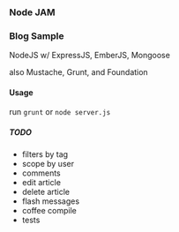 ### Node JAM
### Blog Sample

NodeJS w/ ExpressJS, EmberJS, Mongoose

also Mustache, Grunt, and Foundation


#### Usage

run `grunt` or `node server.js`

##### TODO

- filters by tag
- scope by user
- comments
- edit article
- delete article
- flash messages
- coffee compile
- tests
